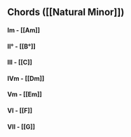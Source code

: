 ## Chords ([[Natural Minor]])
#### Im - [[Am]]
#### II° - [[B°]]
#### III - [[C]]
#### IVm - [[Dm]]
#### Vm - [[Em]]
#### VI - [[F]]
#### VII - [[G]]
